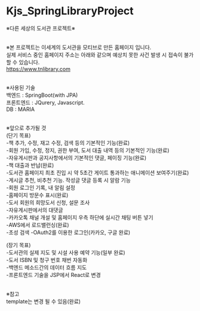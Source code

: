 # Kjs_SpringLibraryProject  
※다른 세상의 도서관 프로젝트※    
<br/>

※본 프로젝트는 이세계의 도서관을 모티브로 만든 홈페이지 입니다.  
실제 서비스 중인 홈페이지 주소는 아래와 같으며 예상치 못한 사건 발생 시 접속이 불가할 수 있습니다. <br/>
https://www.tnlibrary.com  
<br/>
  
※사용된 기술  
백엔드 : SpringBoot(with JPA)  
프론트엔드 : JQurery, Javascript.   
DB : MARIA  
<br/> 
      
※앞으로 추가될 것  
(단기 목표)  
-책 추가, 수정, 재고 수정, 검색 등의 기본적인 기능(완료)  
-회원 가입, 수정, 정지, 권한 부여, 도서 대출 내역 등의 기본적인 기능(완료)  
-자유게시판과 공지사항에서의 기본적인 댓글, 페이징 기능(완료)  
-책 대출과 반납(완료)  
-도서관 홈페이지 최초 진입 시 약 5초간 게이트 통과하는 애니메이션 보여주기(완료)    
-게시글 추천, 비추천 기능. 작성글 댓글 등록 시 알람 기능  
-회원 로그인 기록, 내 알림 설정  
-홈페이지 방문수 표시(완료)    
-도서 회원의 희망도서 신청, 설문 조사  
-자유게시판에서의 대댓글  
-카카오톡 채널 개설 및 홈페이지 우측 하단에 실시간 채팅 버튼 넣기  
-AWS에서 로드밸런싱(완료)  
-초성 검색
-OAuth2를 이용한 로그인(카카오, 구글 완료)

(장기 목표)  
-도서관의 실제 지도 및 시설 사용 예약 기능(일부 완료)   
-도서 ISBN 및 청구 번호 채번 자동화  
-백엔드 메소드간의 데이터 흐름 지도  
-프론트엔드 기술을 JSP에서 React로 변경  
<br/> 
  
※참고  
template는 변경 될 수 있음(완료)  
